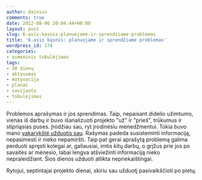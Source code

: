 ```yaml
---
author: dainius
comments: true
date: 2012-08-06 20:04:44+00:00
layout: post
slug: 6-asis-kasnis-planuojame-ir-sprendziame-problemas
title: '6-asis kąsnis: planuojame ir sprendžiame problemas'
wordpress_id: 174
categories:
- asmeninis tobulėjimas
tags:
- 30 dienų
- aktyvumas
- motyvacija
- planai
- savijauta
- tobulėjimas
---
```


Problemos aprašymas ir jos sprendimas. Taip, nepaisant didelio užimtumo, vienas iš darbų ir buvo išanalizuoti projekto "už" ir "prieš", trūkumus ir stipriąsias puses. Įrodžiau sau, ryt įrodinėsiu menedžmentui. Tokia buvo mano [vakarykštė užduotis sau](http://30dienu.lt/5-oji-diena-mokomes-ilsetis/). Rašymas padeda susisteminti informaciją, nepasimesti ir nieko nepamiršti. Taip pat gerai aprašytą problemą galima perduoti spręsti kolegai ar, galiausiai, imtis kitų darbų, o grįžus prie jos po savaitės ar mėnesio, labai lengva atšviežinti informaciją nieko nepraleidžiant. Šios dienos užduoti atlikta nepriekaištingai.

Rytojui, septintajai projekto dienai, skiriu sau užduotį pasivaikščioti po pietų.
